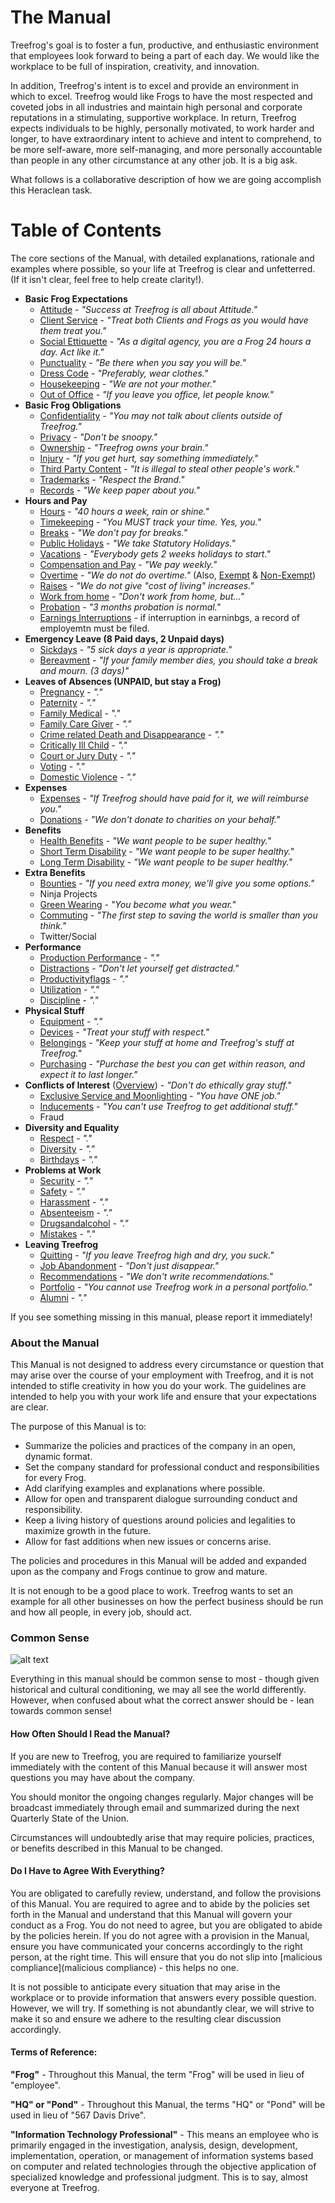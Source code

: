 # The Manual

Treefrog's goal is to foster a fun, productive, and enthusiastic environment that employees look forward to being a part of each day. We would like the workplace to be full of inspiration, creativity, and innovation.

In addition, Treefrog's intent is to excel and provide an environment in which to excel. Treefrog would like Frogs to have the most respected and coveted jobs in all industries and maintain high personal and corporate reputations in a stimulating, supportive workplace. In return, Treefrog expects individuals to be highly, personally motivated, to work harder and longer, to have extraordinary intent to achieve and intent to comprehend, to be more self-aware, more self-managing, and more personally accountable than people in any other circumstance at any other job. It is a big ask.

What follows is a collaborative description of how we are going accomplish this Heraclean task.

# Table of Contents

The core sections of the Manual, with detailed explanations, rationale and examples where possible, so your life at Treefrog is clear and unfetterred. (If it isn't clear, feel free to help create clarity!).

* **Basic Frog Expectations**
	* [Attitude](attitude.md) - *"Success at Treefrog is all about Attitude."*
	* [Client Service](clientservice.md) - *"Treat both Clients and Frogs as you would have them treat you."*
	* [Social Ettiquette](social.md) - *"As a digital agency, you are a Frog 24 hours a day. Act like it."*
	* [Punctuality](Punctuality.md) - *"Be there when you say you will be."*
	* [Dress Code](dress.md) - *"Preferably, wear clothes."*
	* [Housekeeping](housekeeping.md) - *"We are not your mother."*
	* [Out of Office](outofoffice.md) - *"If you leave you office, let people know."*
* **Basic Frog Obligations**
	* [Confidentiality](confidentiality.md) - *"You may not talk about clients outside of Treefrog."*
	* [Privacy](privacy.md) - *"Don't be snoopy."*
	* [Ownership](ownership.md) - *"Treefrog owns your brain."*
	* [Injury](injury.md) - *"If you get hurt, say something immediately."*
	* [Third Party Content](thirdpartycontent.md) - *"It is illegal to steal other people's work."*
	* [Trademarks](trademarks.md) - *"Respect the Brand."*
	* [Records](records.md) - *"We keep paper about you."*
* **Hours and Pay**
	* [Hours](hours.md) - *"40 hours a week, rain or shine."*
	* [Timekeeping](timekeeping.md) - *"You MUST track your time. Yes, you."*
	* [Breaks](breaks.md) - *"We don't pay for breaks."*
	* [Public Holidays](holidays.md) - *"We take Statutory Holidays."*
	* [Vacations](vacations.md) - *"Everybody gets 2 weeks holidays to start."*
	* [Compensation and Pay](Compensation.md) - *"We pay weekly."*
	* [Overtime](overtime.md) - *"We do not do overtime."* (Also, [Exempt](Exempted.md) & [Non-Exempt](Exempted.md))
	* [Raises](raises.md) - *"We do not give "cost of living" increases."*
	* [Work from home](workfromhome.md) - *"Don't work from home, but..."*
	* [Probation](probation.md) - *"3 months probation is normal."*
	* [Earnings Interruptions]() - if interruption in earninbgs, a record of employemtn must be filed.
* **Emergency Leave (8 Paid days, 2 Unpaid days)**
	* [Sickdays](sickdays.md) - *"5 sick days a year is appropriate."*
	* [Bereavment](emergencyleave.md) - *"If your family member dies, you should take a break and mourn. (3 days)"*
* **Leaves of Absences (UNPAID, but stay a Frog)**
	* [Pregnancy](sickdays.md) - *"."*
	* [Paternity](sickdays.md) - *"."*
	* [Family Medical](sickdays.md) - *"."*
	* [Family Care Giver](sickdays.md) - *"."*
	* [Crime related Death and Disappearance](sickdays.md) - *"."*
	* [Critically Ill Child](sickdays.md) - *"."*
	* [Court or Jury Duty](sickdays.md) - *"."*
	* [Voting](sickdays.md) - *"."*
	* [Domestic Violence](sickdays.md) - *"."*
* **Expenses**
	* [Expenses](expenses.md) - *"If Treefrog should have paid for it, we will reimburse you."*
	* [Donations](Donations.md) - *"We don't donate to charities on your behalf."*
* **Benefits**
	* [Health Benefits](benefits.md) - *"We want people to be super healthy."*
	* [Short Term Disability](std.md) - *"We want people to be super healthy."*
	* [Long Term Disability](ltd.md) - *"We want people to be super healthy."*
* **Extra Benefits**
	* [Bounties](bounties.md) - *"If you need extra money, we'll give you some options."*
	* Ninja Projects
	* [Green Wearing](greenwearing.md) - *"You become what you wear."*
	* [Commuting](commuting.md) - *"The first step to saving the world is smaller than you think."*
	* Twitter/Social
* **Performance**
	* [Production Performance](productionperformance.md) - *"."*
	* [Distractions](distractions.md) - *"Don't let yourself get distracted."*
	* [Productivityflags](productivityflags.md) - *"."*
	* [Utilization](Utilization.md) - *"."*
	* [Discipline](discipline.md) - *"."*
* **Physical Stuff**
	* [Equipment](equipment.md) - *"."*
	* [Devices](devices.md) - *"Treat your stuff with respect."*
	* [Belongings](belongings.md) - *"Keep your stuff at home and Treefrog's stuff at Treefrog."*
	* [Purchasing](purchasing.md) - *"Purchase the best you can get within reason, and expect it to last longer."*
* **Conflicts of Interest** ([Overview](conflictofinterest.md)) - *"Don't do ethically gray stuff."*
	* [Exclusive Service and Moonlighting](exclusiveservice.md) - *"You have ONE job."*
	* [Inducements](Inducements.md) - *"You can't use Treefrog to get additional stuff."*
	* Fraud
* **Diversity and Equality**
	* [Respect](respect.md) - *"."*
	* [Diversity](diversity.md) - *"."*
	* [Birthdays](birthdays.md) - *"."*
* **Problems at Work**
	* [Security](security.md) - *"."*
	* [Safety](safety.md) - *"."*
	* [Harassment](harassment.md) - *"."*
	* [Absenteeism](absenteeism.md) - *"."*
	* [Drugsandalcohol](drugsandalcohol.md) - *"."*
	* [Mistakes](mistakes.md) - *"."*
* **Leaving Treefrog**
	* [Quitting](Quitting.md) - *"If you leave Treefrog high and dry, you suck."*
	* [Job Abandonment](Abandonment.md) - *"Don't just disappear."*
	* [Recommendations](Recommendations.md) - *"We don't write recommendations."*
	* [Portfolio](portfolio.md) - *"You cannot use Treefrog work in a personal portfolio."*
	* [Alumni](Alumni.md) - *"."*

If you see something missing in this manual, please report it immediately!

### About the Manual

This Manual is not designed to address every circumstance or question that may arise over the course of your employment with Treefrog, and it is not intended to stifle creativity in how you do your work. The guidelines are intended to help you with your work life and ensure that your expectations are clear.

The purpose of this Manual is to:

- Summarize the policies and practices of the company in an open, dynamic format.
- Set the company standard for professional conduct and responsibilities for every Frog.
- Add clarifying examples and explanations where possible.
- Allow for open and transparent dialogue surrounding conduct and responsibility.
- Keep a living history of questions around policies and legalities to maximize growth in the future.
- Allow for fast additions when new issues or concerns arise.

The policies and procedures in this Manual will be added and expanded upon as the company and Frogs continue to grow and mature.

It is not enough to be a good place to work. Treefrog wants to set an example for all other businesses on how the perfect business should be run and how all people, in every job, should act.

### Common Sense

![alt text](images/common-sense-superpower.jpg "Deadpool Common Sense")

Everything in this manual should be common sense to most - though given historical and cultural conditioning, we may all see the world differently. However, when confused about what the correct answer should be - lean towards common sense!

#### How Often Should I Read the Manual?

If you are new to Treefrog, you are required to familiarize yourself immediately with the content of this Manual because it will answer most questions you may have about the company.

You should monitor the ongoing changes regularly. Major changes will be broadcast immediately through email and summarized during the next Quarterly State of the Union.

Circumstances will undoubtedly arise that may require policies, practices, or benefits described in this Manual to be changed.

#### Do I Have to Agree With Everything?

You are obligated to carefully review, understand, and follow the provisions of this Manual. You are required to agree and to abide by the policies set forth in the Manual and understand that this Manual will govern your conduct as a Frog. You do not need to agree, but you are obligated to abide by the policies herein. If you do not agree with a provision in the Manual, ensure you have communicated your concerns accordingly to the right person, at the right time. This will ensure that you do not slip into [malicious compliance](malicious compliance) - this helps no one.

It is not possible to anticipate every situation that may arise in the workplace or to provide information that answers every possible question. However, we will try. If something is not abundantly clear, we will strive to make it so and ensure we adhere to the resulting clear discussion accordingly.

#### Terms of Reference:

**"Frog"** - Throughout this Manual, the term "Frog" will be used in lieu of "employee".

**"HQ" or "Pond"** - Throughout this Manual, the terms "HQ" or "Pond" will be used in lieu of "567 Davis Drive".

**"Information Technology Professional"** - This means an employee who is primarily engaged in the investigation, analysis, design, development, implementation, operation, or management of information systems based on computer and related technologies through the objective application of specialized knowledge and professional judgment. This is to say, almost everyone at Treefrog.


